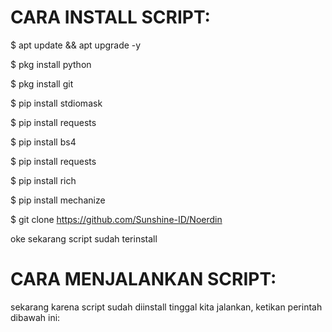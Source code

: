 # CARA INSTALL SCRIPT:
$ apt update && apt upgrade -y

$ pkg install python

$ pkg install git

$ pip install stdiomask

$ pip install requests

$ pip install bs4

$ pip install requests

$ pip install rich

$ pip install mechanize

$ git clone https://github.com/Sunshine-ID/Noerdin


oke sekarang script sudah terinstall

# CARA MENJALANKAN SCRIPT:

sekarang karena script sudah diinstall tinggal kita jalankan, ketikan perintah dibawah ini:
